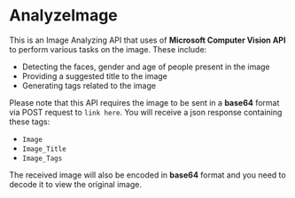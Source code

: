 # AnalyzeImage

This is an Image Analyzing API that uses of **Microsoft Computer Vision API** to perform various tasks on the image. 
These include:
* Detecting the faces, gender and age of people present in the image
* Providing a suggested title to the image
* Generating tags related to the image

Please note that this API requires the image to be sent in a **base64** format via POST request to `link here`. You will receive a json response containing these tags:
* `Image`
* `Image_Title` 
* `Image_Tags`

The received image will also be encoded in **base64** format and you need to decode it to view the original image.
